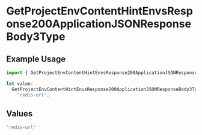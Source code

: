 # GetProjectEnvContentHintEnvsResponse200ApplicationJSONResponseBody3Type

## Example Usage

```typescript
import { GetProjectEnvContentHintEnvsResponse200ApplicationJSONResponseBody3Type } from "@vercel/sdk/models/operations/getprojectenv.js";

let value:
  GetProjectEnvContentHintEnvsResponse200ApplicationJSONResponseBody3Type =
    "redis-url";
```

## Values

```typescript
"redis-url"
```